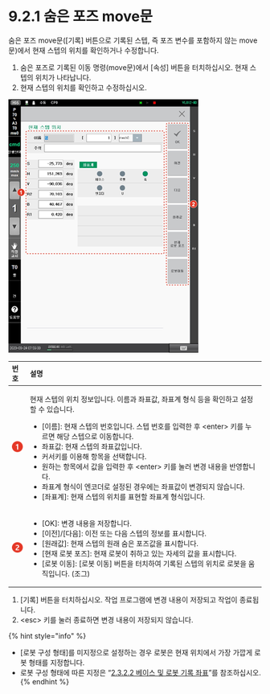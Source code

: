 # 9.2.1 숨은 포즈 move문

숨은 포즈 move문\(\[기록\] 버튼으로 기록된 스텝, 즉 포즈 변수를 포함하지 않는 move문\)에서 현재 스텝의 위치를 확인하거나 수정합니다.

1. 숨은 포즈로 기록된 이동 명령\(move문\)에서 \[속성\] 버튼을 터치하십시오. 현재 스텝의 위치가 나타납니다.
2. 현재 스텝의 위치를 확인하고 수정하십시오.

![](../../_assets/image_275.png)

<table>
  <thead>
    <tr>
      <th style="text-align:left">번호</th>
      <th style="text-align:left">설명</th>
    </tr>
  </thead>
  <tbody>
    <tr>
      <td style="text-align:left">
        <img src="../../_assets/c1.png" alt/>
      </td>
      <td style="text-align:left">
        <p>현재 스텝의 위치 정보입니다.
          이름과 좌표값, 좌표계
          형식 등을 확인하고 설정할
          수 있습니다.</p>
        <ul>
          <li>[이름]: 현재 스텝의 번호입니다.
            스텝 번호를 입력한 후
            &lt;enter&gt; 키를 누르면 해당
            스텝으로 이동합니다.</li>
          <li>좌표값: 현재 스텝의 좌표값입니다.</li>
          <li>커서키를 이용해 항목을
            선택합니다.</li>
          <li>원하는 항목에서 값을
            입력한 후 &lt;enter&gt; 키를 눌러
            변경 내용을 반영합니다.</li>
          <li>좌표계 형식이 엔코더로
            설정된 경우에는 좌표값이
            변경되지 않습니다.</li>
          <li>[좌표계]: 현재 스텝의
            위치를 표현할 좌표계
            형식입니다.</li>
        </ul>
      </td>
    </tr>
    <tr>
      <td style="text-align:left">
        <img src="../../_assets/c2.png" alt/>
      </td>
      <td style="text-align:left">
        <ul>
          <li>[OK]: 변경 내용을 저장합니다.</li>
          <li>[이전]/[다음]: 이전 또는
            다음 스텝의 정보를 표시합니다.</li>
          <li>[원래값]: 현재 스텝의
            원래 숨은 포즈값을 표시합니다.</li>
          <li>[현재 로봇 포즈]: 현재
            로봇이 취하고 있는 자세의
            값을 표시합니다.</li>
          <li>[로봇 이동]: [로봇 이동]
            버튼을 터치하여 기록된
            스텝의 위치로 로봇을
            움직입니다. (조그)</li>
        </ul>
      </td>
    </tr>
  </tbody>
</table>

1. \[기록\] 버튼을 터치하십시오. 작업 프로그램에 변경 내용이 저장되고 작업이 종료됩니다.
2. &lt;esc&gt; 키를 눌러 종료하면 변경 내용이 저장되지 않습니다.

{% hint style="info" %}
* \[로봇 구성 형태\]를 미지정으로 설정하는 경우 로봇은 현재 위치에서 가장 가깝게 로봇 형태를 지정합니다.
* 로봇 구성 형태에 따른 지정은 “[2.3.2.2 베이스 및 로봇 기록 좌표](../../operation/step/step-pose-modify/base-robot-crd-sys.md)”를 참조하십시오.
{% endhint %}

